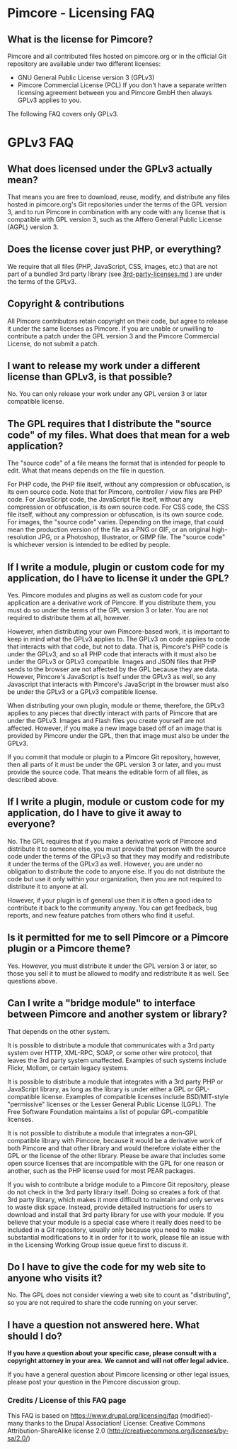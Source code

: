 # Pimcore - Licensing FAQ

## What is the license for Pimcore?
Pimcore and all contributed files hosted on pimcore.org or in the official Git repository are available under two different licenses: 
* GNU General Public License version 3 (GPLv3)
* Pimcore Commercial License (PCL)
If you don't have a separate written licensing agreement between you and Pimcore GmbH then always GPLv3 applies to you.  

The following FAQ covers only GPLv3. 

# GPLv3 FAQ

## What does licensed under the GPLv3 actually mean? 
That means you are free to download, reuse, modify, and distribute 
any files hosted in pimcore.org's Git repositories under the terms of the GPL version 3, and to run Pimcore in 
combination with any code with any license that is compatible with GPL version 3, such as the 
Affero General Public License (AGPL) version 3.

## Does the license cover just PHP, or everything?
We require that all files (PHP, JavaScript, CSS, images, etc.) that are not part of a bundled 3rd party library 
(see [3rd-party-licenses.md](3rd-party-licenses.md) ) are under the terms of the GPLv3.

## Copyright & contributions
All Pimcore contributors retain copyright on their code, but agree to release it under the same licenses as Pimcore. 
If you are unable or unwilling to contribute a patch under the GPL version 3 and the Pimcore Commercial License, do not submit a patch.

## I want to release my work under a different license than GPLv3, is that possible? 
No. You can only release your work under any GPL version 3 or later compatible license. 

## The GPL requires that I distribute the "source code" of my files. What does that mean for a web application?
The "source code" of a file means the format that is intended for people to edit. 
What that means depends on the file in question.

For PHP code, the PHP file itself, without any compression or obfuscation, is its own source code. 
Note that for Pimcore, controller / view files are PHP code.
For JavaScript code, the JavaScript file itself, without any compression or obfuscation, is its own source code.
For CSS code, the CSS file itself, without any compression or obfuscation, is its own source code.
For images, the "source code" varies. Depending on the image, that could mean the production version of the file as 
a PNG or GIF, or an original high-resolution JPG, or a Photoshop, Illustrator, or GIMP file. 
The "source code" is whichever version is intended to be edited by people.

## If I write a module, plugin or custom code for my application, do I have to license it under the GPL?
Yes. Pimcore modules and plugins as well as custom code for your application are a derivative work of Pimcore. 
If you distribute them, you must do so under the terms of the GPL version 3 or later. 
You are not required to distribute them at all, however. 

However, when distributing your own Pimcore-based work, it is important to keep in mind what the GPLv3 applies to. 
The GPLv3 on code applies to code that interacts with that code, but not to data. 
That is, Pimcore's PHP code is under the GPLv3, and so all PHP code that interacts with it must also be 
under the GPLv3 or GPLv3 compatible. Images and JSON files that PHP sends to the browser are not 
affected by the GPL because they are data. However, Pimcore's JavaScript is itself under the GPLv3 as well, so any 
Javascript that interacts with Pimcore's JavaScript 
in the browser must also be under the GPLv3 or a GPLv3 compatible license.

When distributing your own plugin, module or theme, therefore, 
the GPLv3 applies to any pieces that directly interact with parts of Pimcore that are under the GPLv3. 
Images and Flash files you create yourself are not affected. However, if you make a new image based off of an image 
that is provided by Pimcore under the GPL, then that image must also be under the GPLv3.

If you commit that module or plugin to a Pimcore Git repository, however, then all parts of it must be 
under the GPL version 3 or later, and you must provide the source code. 
That means the editable form of all files, as described above.

## If I write a plugin, module or custom code for my application, do I have to give it away to everyone?
No. The GPL requires that if you make a derivative work of Pimcore and distribute it to someone else, 
you must provide that person with the source code under the terms of the GPLv3 so that they may modify and redistribute 
it under the terms of the GPLv3 as well. However, you are under no obligation to distribute the code to anyone else. 
If you do not distribute the code but use it only within your organization, 
then you are not required to distribute it to anyone at all.

However, if your plugin is of general use then it is often a good idea to contribute it back to the community anyway. 
You can get feedback, bug reports, and new feature patches from others who find it useful.

## Is it permitted for me to sell Pimcore or a Pimcore plugin or a Pimcore theme?
Yes. However, you must distribute it under the GPL version 3 or later, 
so those you sell it to must be allowed to modify and redistribute it as well. See questions above.

## Can I write a "bridge module" to interface between Pimcore and another system or library?
That depends on the other system.

It is possible to distribute a module that communicates with a 3rd party system over HTTP, XML-RPC, SOAP, 
or some other wire protocol, that leaves the 3rd party system unaffected. 
Examples of such systems include Flickr, Mollom, or certain legacy systems.

It is possible to distribute a module that integrates with a 3rd party PHP or JavaScript library, 
as long as the library is under either a GPL or GPL-compatible license. 
Examples of compatible licenses include BSD/MIT-style "permissive" licenses or the Lesser General Public License (LGPL). 
The Free Software Foundation maintains a list of popular GPL-compatible licenses.

It is not possible to distribute a module that integrates a non-GPL compatible library with Pimcore, 
because it would be a derivative work of both Pimcore and that other library and would therefore violate either the GPL 
or the license of the other library. Please be aware that includes some open source licenses that are incompatible 
with the GPL for one reason or another, such as the PHP license used for most PEAR packages.

If you wish to contribute a bridge module to a Pimcore Git repository, please do not check in the 3rd party library 
itself. Doing so creates a fork of that 3rd party library, which makes it more difficult to maintain and only serves to 
waste disk space. Instead, provide detailed instructions for users to download and install that 3rd party library for 
use with your module. If you believe that your module is a special case where it really does need to be included in a 
Git repository, usually only because you need to make substantial modifications to it in order for it to work, please 
file an issue with in the Licensing Working Group issue queue first to discuss it.

## Do I have to give the code for my web site to anyone who visits it?

No. The GPL does not consider viewing a web site to count as "distributing", 
so you are not required to share the code running on your server.


## I have a question not answered here. What should I do?
**If you have a question about your specific case, please consult with a copyright attorney in your area.**
**We cannot and will not offer legal advice.**

If you have a general question about Pimcore licensing or other legal issues, 
please post your question in the Pimcore discussion group.


### Credits / License of this FAQ page
This FAQ is based on https://www.drupal.org/licensing/faq (modified)- many thanks to the Drupal Association!
License: Creative Commons Attribution-ShareAlike license 2.0 (http://creativecommons.org/licenses/by-sa/2.0/)   
